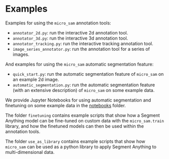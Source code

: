 # Examples

Examples for using the `micro_sam` annotation tools:
- `annotator_2d.py`: run the interactive 2d annotation tool.
- `annotator_3d.py`: run the interactive 3d annotation tool.
- `annotator_tracking.py`: run the interactive tracking annotation tool.
- `image_series_annotator.py`: run the annotation tool for a series of images.

And examples for using the `micro_sam` automatic segmentation feature:
- `quick_start.py`: run the automatic segmentation feature of `micro_sam` on an example 2d image.
- `automatic_segmentation.py`: run the automatic segmentation feature (with an extensive description) of `micro_sam` on some example data.

We provide Jupyter Notebooks for using automatic segmentation and finetuning on some example data in the [notebooks](../notebooks/) folder.

The folder `finetuning` contains example scripts that show how a Segment Anything model can be fine-tuned
on custom data with the `micro_sam.train` library, and how the finetuned models can then be used within the annotation tools.

The folder `use_as_library` contains example scripts that show how `micro_sam` can be used as a python
library to apply Segment Anything to multi-dimensional data.
